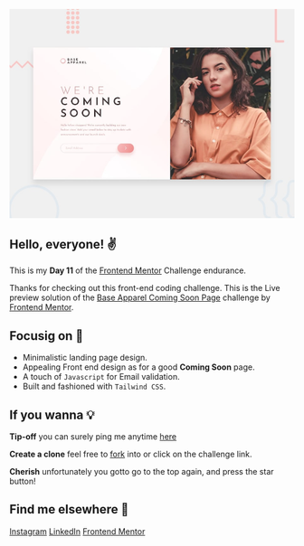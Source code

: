 ![Design preview for the Base Apparel coming soon page coding challenge](./design/desktop-preview.jpg)

## Hello, everyone! ✌

This is my **Day 11** of the [Frontend Mentor](https://www.frontendmentor.io/home) Challenge endurance.

Thanks for checking out this front-end coding challenge. This is the Live preview solution of the [Base Apparel Coming Soon Page](https://www.frontendmentor.io/challenges/base-apparel-coming-soon-page-5d46b47f8db8a7063f9331a0) challenge by [Frontend Mentor](https://www.frontendmentor.io/home). 

## Focusig on 👀

* Minimalistic landing page design.
* Appealing Front end design as for a good **Coming Soon** page.
* A touch of `Javascript` for Email validation.
* Built and fashioned with `Tailwind CSS`.

## If you wanna 💡

**Tip-off** you can surely ping me anytime [here](#find-me-elsewhere-%F0%9F%93%B1 "Goto Find me elsewhere 📱")

**Create a clone** feel free to [fork](https://github.com/Aravinthvimal/Base-Apparel-Coming-Soon-Page) into or click on the challenge link.

**Cherish** unfortunately you gotto go to the top again, and press the star button!

## Find me elsewhere 📱

[Instagram](https://www.instagram.com/_.ken__adams_/)
[LinkedIn](https://www.linkedin.com/in/aravinth-vimal-1120581a7/)
[Frontend Mentor](https://www.frontendmentor.io/profile/Aravinthvimal)
